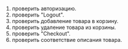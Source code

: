 1. проверить авторизацию.
2. проверить "Logout".
3. проверить добавление товара в корзину.
4. проверить удаление товара из корзины.
5. проверить "Checkout".
6. проверить соответствие описания товара.